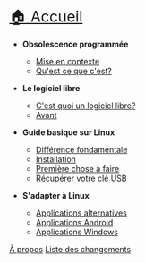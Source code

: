 <a style='font-size: 20pt' href='./'>🏠 Accueil</a>
- **Obsolescence programmée**
  - [Mise en contexte](/1/Mise_en_contexte.md)
  - [Qu'est ce que c'est?](/1/description.md)

- **Le logiciel libre**
  - [C'est quoi un logiciel libre?](/2/description.md)
  - [Avant](/2/avant.md)

- **Guide basique sur Linux**
  - [Différence fondamentale](/3/difference.md)
  - [Installation](/3/installation.md)
  - [Première chose à faire](/3/apres.md)
  - [Récupérer votre clé USB](/3/usb.md)

- **S'adapter à Linux**
  - [Applications alternatives](/4/alternatives.md)
  - [Applications Android](/4/android.md)
  - [Applications Windows](4/wine.md)

[À propos](a_propos.md)
[Liste des changements](changelog.md)
